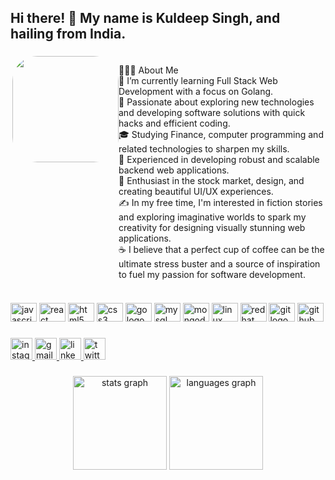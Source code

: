 <h2 align="left">Hi there! 👋 My name is Kuldeep Singh, and hailing from India.</h2>

###
###

<div style="display:flex;">
  <img align="right" height="170" style="border-radius: 40px" src="https://media1.giphy.com/media/IpeYSEZshTefe/giphy.gif?cid=ecf05e472umla0oj3egq8tbeoftbu7h8ruxur5w4xpn0ugyc&rid=giphy.gif&ct=g" />
  <p style="text-align:left;">👨🏻‍💻 About Me<br>🔭 I’m currently learning Full Stack Web Development with a focus on Golang.<br>🤔 Passionate about exploring new technologies and developing software solutions with quick hacks and efficient coding.<br>🎓 Studying Finance, computer programming and related technologies to sharpen my skills.<br>💼 Experienced in developing robust and scalable backend web applications.<br>🌱 Enthusiast in the stock market, design, and creating beautiful UI/UX experiences.<br>✍️ In my free time, I'm interested in fiction stories and exploring imaginative worlds to spark my creativity for designing visually stunning web applications.<br>☕ I believe that a perfect cup of coffee can be the ultimate stress buster and a source of inspiration to fuel my passion for software development.</p>
</div>

###

<div align="left">
  <img src="https://cdn.jsdelivr.net/gh/devicons/devicon/icons/javascript/javascript-original.svg" height="30" width="42" alt="javascript logo"  />
  <img src="https://cdn.jsdelivr.net/gh/devicons/devicon/icons/react/react-original.svg" height="30" width="42" alt="react logo"  />
  <img src="https://cdn.jsdelivr.net/gh/devicons/devicon/icons/html5/html5-original.svg" height="30" width="42" alt="html5 logo"  />
  <img src="https://cdn.jsdelivr.net/gh/devicons/devicon/icons/css3/css3-original.svg" height="30" width="42" alt="css3 logo"  />
  <img src="https://cdn.jsdelivr.net/gh/devicons/devicon/icons/go/go-original.svg" height="30" width="42" alt="go logo"  />
  <img src="https://cdn.jsdelivr.net/gh/devicons/devicon/icons/mysql/mysql-original.svg" height="30" width="42" alt="mysql logo"  />
  <img src="https://cdn.jsdelivr.net/gh/devicons/devicon/icons/mongodb/mongodb-original.svg" height="30" width="42" alt="mongodb logo"  />
  <img src="https://cdn.jsdelivr.net/gh/devicons/devicon/icons/linux/linux-original.svg" height="30" width="42" alt="linux logo"  />
  <img src="https://cdn.jsdelivr.net/gh/devicons/devicon/icons/redhat/redhat-original.svg" height="30" width="42" alt="redhat logo"  />
  <img src="https://cdn.jsdelivr.net/gh/devicons/devicon/icons/git/git-original.svg" height="30" width="42" alt="git logo"  />
  <img src="https://cdn.jsdelivr.net/gh/devicons/devicon/icons/github/github-original.svg" height="30" width="42" alt="github logo"  />
</div>

###

<div align="left">
  <a href="https://www.instagram.com/kd_singh_333/" target="_blank">
    <img src="https://img.shields.io/static/v1?message=Instagram&logo=instagram&label=&color=E4405F&logoColor=white&labelColor=&style=for-the-badge" height="35" alt="instagram logo"  />
  </a>
  <a href="bup248375@gmail.com" target="_blank">
    <img src="https://img.shields.io/static/v1?message=Gmail&logo=gmail&label=&color=D14836&logoColor=white&labelColor=&style=for-the-badge" height="35" alt="gmail logo"  />
  </a>
  <a href="https://www.linkedin.com/in/kuldeep-singh-5588b01b9/" target="_blank">
    <img src="https://img.shields.io/static/v1?message=LinkedIn&logo=linkedin&label=&color=0077B5&logoColor=white&labelColor=&style=for-the-badge" height="35" alt="linkedin logo"  />
  </a>
  <a href="https://twitter.com/kuldeep_S3" target="_blank">
    <img src="https://img.shields.io/static/v1?message=Twitter&logo=twitter&label=&color=1DA1F2&logoColor=white&labelColor=&style=for-the-badge" height="35" alt="twitter logo"  />
  </a>
</div>


###

<div align="center">
  <img src="https://github-readme-stats.vercel.app/api?hide_title=false&hide_rank=false&show_icons=true&include_all_commits=false&count_private=false&disable_animations=false&theme=jolly&locale=en&hide_border=false&username=Kdsingh333" height="150" alt="stats graph"  />
  <img src="https://github-readme-stats.vercel.app/api/top-langs?locale=en&hide_title=false&layout=compact&card_width=320&langs_count=5&theme=dracula&hide_border=false&username=Kdsingh333" height="150" alt="languages graph"  />
</div>

###
